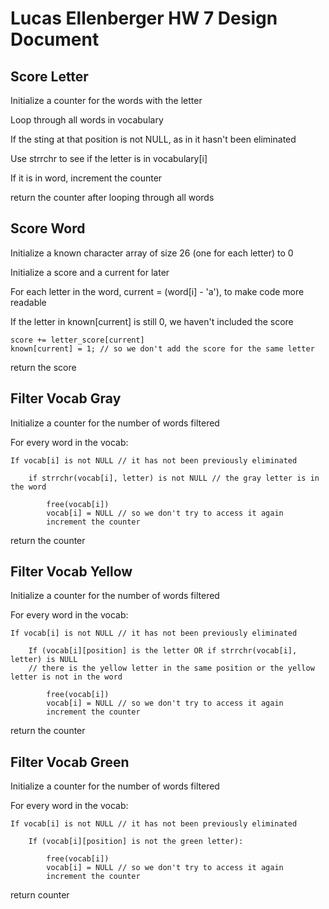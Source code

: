 # Lucas Ellenberger HW 7 Design Document

## Score Letter

Initialize a counter for the words with the letter

Loop through all words in vocabulary

If the sting at that position is not NULL, as in it hasn't been eliminated

Use strrchr to see if the letter is in vocabulary[i]

If it is in word, increment the counter

return the counter after looping through all words

## Score Word

Initialize a known character array of size 26 (one for each letter) to 0

Initialize a score and a current for later

For each letter in the word, current = (word[i] - 'a'), to make code more readable

If the letter in known[current] is still 0, we haven't included the score

	score += letter_score[current]
	known[current] = 1; // so we don't add the score for the same letter

return the score

## Filter Vocab Gray

Initialize a counter for the number of words filtered

For every word in the vocab:

	If vocab[i] is not NULL // it has not been previously eliminated

		if strrchr(vocab[i], letter) is not NULL // the gray letter is in the word

			free(vocab[i])
			vocab[i] = NULL // so we don't try to access it again
			increment the counter

return the counter

## Filter Vocab Yellow

Initialize a counter for the number of words filtered

For every word in the vocab:

	If vocab[i] is not NULL // it has not been previously eliminated

		If (vocab[i][position] is the letter OR if strrchr(vocab[i], letter) is NULL
		// there is the yellow letter in the same position or the yellow letter is not in the word

			free(vocab[i])
			vocab[i] = NULL // so we don't try to access it again
			increment the counter

return the counter

## Filter Vocab Green

Initialize a counter for the number of words filtered

For every word in the vocab:

	If vocab[i] is not NULL // it has not been previously eliminated

		If (vocab[i][position] is not the green letter):

			free(vocab[i])
			vocab[i] = NULL // so we don't try to access it again
			increment the counter

return counter
